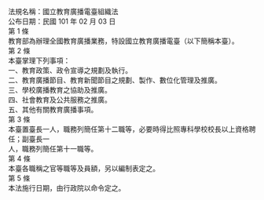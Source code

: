法規名稱：國立教育廣播電臺組織法  
公布日期：民國 101 年 02 月 03 日  
第 1 條  
教育部為辦理全國教育廣播業務，特設國立教育廣播電臺（以下簡稱本臺）。  
第 2 條  
本臺掌理下列事項：  
一、教育政策、政令宣導之規劃及執行。  
二、教育廣播節目、教育新聞節目之規劃、製作、數位化管理及推廣。  
三、學校廣播教育之協助及推廣。  
四、社會教育及公共服務之推廣。  
五、其他有關教育廣播事項。  
第 3 條  
本臺置臺長一人，職務列簡任第十二職等，必要時得比照專科學校校長以上資格聘任；副臺長一  
人，職務列簡任第十一職等。  
第 4 條  
本臺各職稱之官等職等及員額，另以編制表定之。  
第 5 條  
本法施行日期，由行政院以命令定之。  


